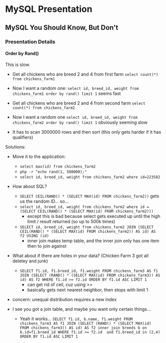 # MySQL Presentation

## MySQL You Should Know, But Don't

### Presentation Details

#### Order by Rand()

This is slow.

- Get all chickens who are breed 2 and 4 from first farm `select count(*) from chickens_farm1`
- Now I want a random one: `select id, breed_id, weight from chickens_farm1 order by rand() limit 1` seems fast

- Get all chickens who are breed 2 and 4 from second farm `select count(*) from chickens_farm2`
- Now I want a random one `select id, breed_id, weight from chickens_farm2 order by rand() limit 1` obviously seeming slow
- It has to scan 3000000 rows and then sort (this only gets harder if it has qualifiers)

Solutions:

- Move it to the application:
  - `select max(id) from chickens_farm2`
  - `php -r "echo rand(1, 500000);"`
  - `select id, breed_id, weight from chickens_farm2 where id=223582`
  
- How about SQL?
  - `SELECT CEIL(RAND() * (SELECT MAX(id) FROM chickens_farm2))` gets us the random ID... so...
  - `select id, breed_id, weight from chickens_farm2 where id = (SELECT CEIL(RAND() * (SELECT MAX(id) FROM chickens_farm2)))`
    - except this is bad because select gets executed up until the high limit / result returned (so up to 500k times)
  - `SELECT id, breed_id, weight from chickens_farm2 JOIN (SELECT CEIL(RAND() * (SELECT MAX(id) FROM chickens_farm2)) AS id) AS f2 USING (id)`
    - inner join makes temp table, and the inner join only has one item then to join against
    
- What about if there are holes in your data? (Chicken Farm 3 got all deletey and junk)
  - `SELECT f1.id, f1.breed_id, f1.weight FROM chickens_farm3 AS f1 JOIN
     (SELECT (RAND() * (SELECT MAX(id) FROM chickens_farm3)) AS id) AS f2
     WHERE f1.id >= f2.id ORDER BY f1.id ASC LIMIT 1`
     - can get rid of ceil, cuz using >= 
     - basically gets next nearest neighbor, then stops with limit 1
 - concern: unequal distribution requires a new index
 
- I see you got a join table, and maybe you want only certain things...
  - Yeah it works...
  `SELECT f1.id, b.name, f1.weight FROM chickens_farm3 AS f1 JOIN
   (SELECT (RAND() * (SELECT MAX(id) FROM chickens_farm3)) AS id) AS f2
   inner join breeds b on b.id=f1.breed_id
   WHERE f1.id >= f2.id 
   and f1.breed_id in (2,4)
   ORDER BY f1.id ASC LIMIT 1`
   
